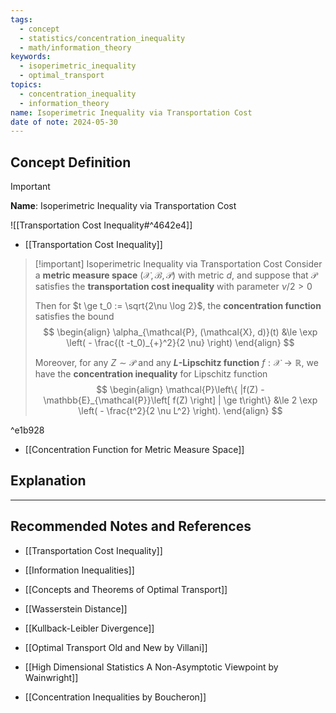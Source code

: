```yaml
---
tags:
  - concept
  - statistics/concentration_inequality
  - math/information_theory
keywords:
  - isoperimetric_inequality
  - optimal_transport
topics:
  - concentration_inequality
  - information_theory
name: Isoperimetric Inequality via Transportation Cost
date of note: 2024-05-30
---
```


## Concept Definition

>[!important]
>**Name**: Isoperimetric Inequality via Transportation Cost

![[Transportation Cost Inequality#^4642e4]]


- [[Transportation Cost Inequality]]

>[!important] Isoperimetric Inequality via Transportation Cost
>Consider a **metric measure space** $(\mathcal{X}, \mathscr{B}, \mathcal{P})$ with metric $d$, and suppose that $\mathcal{P}$ satisfies the **transportation cost inequality** with parameter $\nu/2 >0$
>
>
>Then for $t \ge t_0 := \sqrt{2\nu \log 2}$,  the **concentration function** satisfies the bound
>$$
> \begin{align}
> \alpha_{\mathcal{P}, (\mathcal{X}, d)}(t) &\le  \exp \left( - \frac{(t -t_0)_{+}^2}{2 \nu} \right)
> \end{align}
>$$  
>
>
>Moreover, for any $Z \sim \mathcal{P}$ and any **$L$-Lipschitz function** $f : \mathcal{X} \to \mathbb{R}$, we have the **concentration inequality** for Lipschitz function 
>$$
> \begin{align}
> \mathcal{P}\left\{ |f(Z) - \mathbb{E}_{\mathcal{P}}\left[ f(Z) \right] |  \ge t\right\} &\le 2 \exp \left( - \frac{t^2}{2 \nu L^2} \right). 
> \end{align}
>$$ 

^e1b928

- [[Concentration Function for Metric Measure Space]]

## Explanation





-----------
##  Recommended Notes and References

- [[Transportation Cost Inequality]]
- [[Information Inequalities]]

- [[Concepts and Theorems of Optimal Transport]]
- [[Wasserstein Distance]]
- [[Kullback-Leibler Divergence]]


- [[Optimal Transport Old and New by Villani]]
- [[High Dimensional Statistics A Non-Asymptotic Viewpoint by Wainwright]]
- [[Concentration Inequalities by Boucheron]]